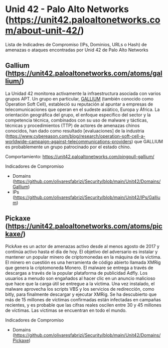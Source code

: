 # Unid 42 - Palo Alto Networks (https://unit42.paloaltonetworks.com/about-unit-42/)
Lista de Indicadres de Compromiso (IPs, Dominios, URLs o Hash) de amenazas o ataques encontradas por Unid 42 de Palo Alto Networks

Gallium (https://unit42.paloaltonetworks.com/atoms/gallium/)
-------
La Unidad 42 monitorea activamente la infraestructura asociada con varios grupos APT. Un grupo en particular, [GALLIUM](https://attack.mitre.org/groups/G0093/) (también conocido como Operation Soft Cell), estableció su reputación al apuntar a empresas de telecomunicaciones que operan en el sudeste asiático, Europa y África. La orientación geográfica del grupo, el enfoque específico del sector y la competencia técnica, combinados con su uso de malware y tácticas, técnicas y procedimientos (TTP) de actores de amenazas chinos conocidos, han dado como resultado [evaluaciones] de la industria (https://www.cybereason.com/blog/research/operation-soft-cell-a-worldwide-campaign-against-telecommunications-providers) que GALLIUM es probablemente un grupo patrocinado por el estado chino.

Comportamiento:
https://unit42.paloaltonetworks.com/pingpull-gallium/

Indicadores de Compromiso
- Domains (https://github.com/olivaresfabrizi/Security/blob/main/Unit42/Domains/Gallium)
- IPs (https://github.com/olivaresfabrizi/Security/blob/main/Unit42/IPs/Gallium)

Pickaxe (https://unit42.paloaltonetworks.com/atoms/pickaxe/)
-------
PickAxe es un actor de amenazas activo desde al menos agosto de 2017 y continúa activo hasta el día de hoy. El objetivo del adversario es instalar y mantener un popular minero de criptomonedas en la máquina de la víctima. El minero en cuestión es una herramienta de código abierto llamada XMRig que genera la criptomoneda Monero. El malware se entrega a través de descargas a través de la popular plataforma de publicidad Adfly. Los usuarios a menudo son engañados al hacer clic en un anuncio malicioso que hace que la carga útil se entregue a la víctima. Una vez instalado, el malware aprovecha los scripts VBS y los servicios de redirección, como bitly, para finalmente descargar y ejecutar XMRig. Se ha descubierto que más de 15 millones de víctimas confirmadas están infectadas en campañas recientes, y es probable que las cifras reales oscilen entre 30 y 45 millones de víctimas. Las víctimas se encuentran en todo el mundo.

Indicadores de Compromiso
- Domains (https://github.com/olivaresfabrizi/Security/blob/main/Unit42/Domains/Pickaxe)
